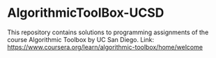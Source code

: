 # AlgorithmicToolBox-UCSD
This repository contains solutions to programming assignments of the course Algorithmic Toolbox by UC San Diego. Link: https://www.coursera.org/learn/algorithmic-toolbox/home/welcome
